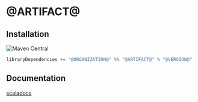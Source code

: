 
[//]: # (NOTE: do not edit `README.md` in root, only edit from `src/site-preprocess/README.md`)


# @ARTIFACT@

## Installation

![Maven Central](https://img.shields.io/maven-central/v/@ORGANIZATION@/@ARTIFACT@_2.12.svg?style=for-the-badge)

```scala
libraryDependencies += "@ORGANIZATION@" %% "@ARTIFACT@" % "@VERSION@"
```

## Documentation

[scaladocs](http://@PROJECT_ORG@.github.io/@PROJECT@/scaladocs/api/@VERSION@/org/isomorf/runtime/effect/api/monadic)
